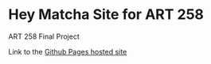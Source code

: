# Hey Matcha Site for ART 258
ART 258 Final Project

Link to the [Github Pages hosted site](https://github.com/davemaluyo/heymatcha)
